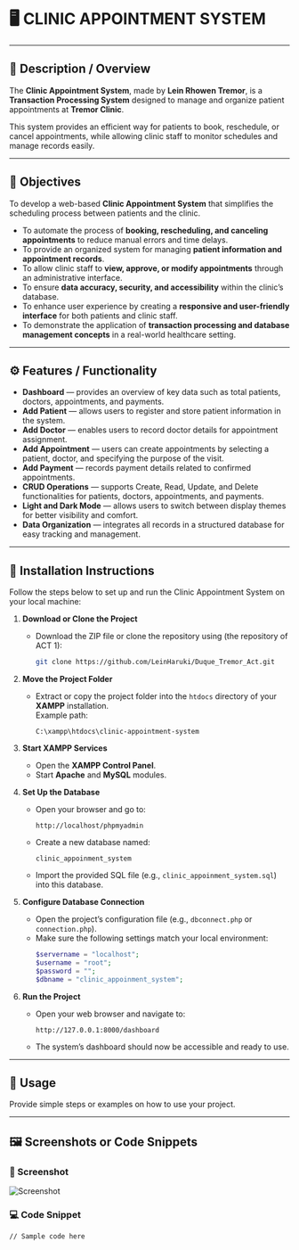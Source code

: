 # 🖥️ CLINIC APPOINTMENT SYSTEM

---

## 📘 Description / Overview
The **Clinic Appointment System**, made by **Lein Rhowen Tremor**, is a **Transaction Processing System** designed to manage and organize patient appointments at **Tremor Clinic**.  

This system provides an efficient way for patients to book, reschedule, or cancel appointments, while allowing clinic staff to monitor schedules and manage records easily.

---

## 🎯 Objectives
To develop a web-based **Clinic Appointment System** that simplifies the scheduling process between patients and the clinic.  
- To automate the process of **booking, rescheduling, and canceling appointments** to reduce manual errors and time delays.  
- To provide an organized system for managing **patient information and appointment records**.  
- To allow clinic staff to **view, approve, or modify appointments** through an administrative interface.  
- To ensure **data accuracy, security, and accessibility** within the clinic’s database.  
- To enhance user experience by creating a **responsive and user-friendly interface** for both patients and clinic staff.  
- To demonstrate the application of **transaction processing and database management concepts** in a real-world healthcare setting.

---

## ⚙️ Features / Functionality
- **Dashboard** — provides an overview of key data such as total patients, doctors, appointments, and payments.  
- **Add Patient** — allows users to register and store patient information in the system.  
- **Add Doctor** — enables users to record doctor details for appointment assignment.  
- **Add Appointment** — users can create appointments by selecting a patient, doctor, and specifying the purpose of the visit.  
- **Add Payment** — records payment details related to confirmed appointments.  
- **CRUD Operations** — supports Create, Read, Update, and Delete functionalities for patients, doctors, appointments, and payments.  
- **Light and Dark Mode** — allows users to switch between display themes for better visibility and comfort.  
- **Data Organization** — integrates all records in a structured database for easy tracking and management.

---

## 🧩 Installation Instructions
Follow the steps below to set up and run the Clinic Appointment System on your local machine:

1. **Download or Clone the Project**
   - Download the ZIP file or clone the repository using (the repository of ACT 1):
     ```bash
     git clone https://github.com/LeinHaruki/Duque_Tremor_Act.git
     ```

2. **Move the Project Folder**
   - Extract or copy the project folder into the `htdocs` directory of your **XAMPP** installation.  
     Example path:  
     ```
     C:\xampp\htdocs\clinic-appointment-system
     ```

3. **Start XAMPP Services**
   - Open the **XAMPP Control Panel**.  
   - Start **Apache** and **MySQL** modules.

4. **Set Up the Database**
   - Open your browser and go to:  
     ```
     http://localhost/phpmyadmin
     ```
   - Create a new database named:  
     ```
     clinic_appoinment_system
     ```
   - Import the provided SQL file (e.g., `clinic_appoinment_system.sql`) into this database.

5. **Configure Database Connection**
   - Open the project’s configuration file (e.g., `dbconnect.php` or `connection.php`).
   - Make sure the following settings match your local environment:
     ```php
     $servername = "localhost";
     $username = "root";
     $password = "";
     $dbname = "clinic_appoinment_system";
     ```

6. **Run the Project**
   - Open your web browser and navigate to:
     ```
     http://127.0.0.1:8000/dashboard
     ```
   - The system’s dashboard should now be accessible and ready to use.
---

## 🚀 Usage
Provide simple steps or examples on how to use your project.

---

## 🖼️ Screenshots or Code Snippets
### 📸 Screenshot
![Screenshot](images/screenshot.png)

### 💻 Code Snippet
```code
// Sample code here
